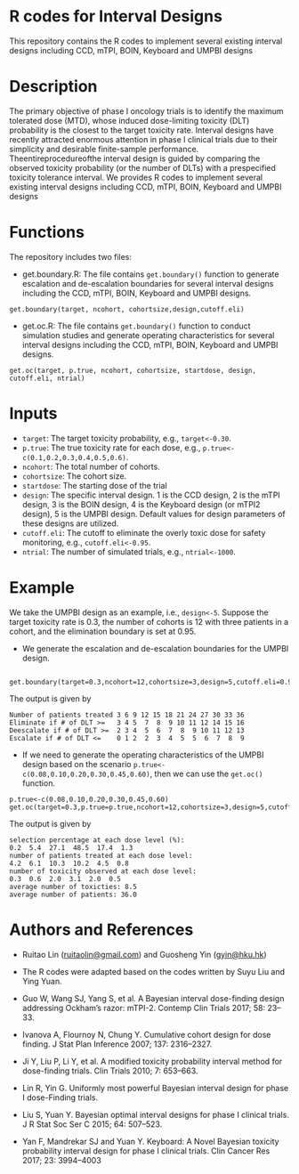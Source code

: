 # R codes for Interval Designs
This repository contains the R codes to implement several existing interval designs including CCD, mTPI, BOIN, Keyboard and UMPBI designs

# Description
The primary objective of phase I oncology trials is to identify the maximum tolerated dose (MTD), whose induced dose-limiting toxicity (DLT) probability is the closest to the target toxicity rate. Interval designs have recently attracted enormous attention in phase I clinical trials due to their simplicity and desirable finite-sample performance. Theentireprocedureofthe interval design is guided by comparing the observed toxicity probability (or the number of DLTs) with a prespecified toxicity tolerance interval. We provides R codes to implement several existing interval designs including CCD, mTPI, BOIN, Keyboard and UMPBI designs

# Functions
The repository includes two files:
* get.boundary.R: The file contains ```get.boundary()``` function to generate escalation and de-escalation boundaries for several interval designs including the CCD, mTPI, BOIN, Keyboard and UMPBI designs.
```rscript
get.boundary(target, ncohort, cohortsize,design,cutoff.eli)
```
* get.oc.R: The file contains ```get.boundary()``` function to conduct simulation studies and generate operating characteristics for several interval designs including the CCD, mTPI, BOIN, Keyboard and UMPBI designs.
```rscript
get.oc(target, p.true, ncohort, cohortsize, startdose, design, cutoff.eli, ntrial)
```

# Inputs
* ```target```: The target toxicity probability, e.g., ```target<-0.30```.
* ```p.true```: The true toxicity rate for each dose, e.g., ```p.true<-c(0.1,0.2,0.3,0.4,0.5,0.6)```.
* ```ncohort```: The total number of cohorts.
* ```cohortsize```: The cohort size.
* ```startdose```: The starting dose of the trial
* ```design```: The specific interval design. 1 is the CCD design, 2 is the mTPI design, 3 is the BOIN design, 4 is the Keyboard design (or mTPI2 design), 5 is the UMPBI design. Default values for design parameters of these designs are utilized.
* ```cutoff.eli```: The cutoff to eliminate the overly toxic dose for safety monitoring, e.g., ```cutoff.eli<-0.95```.
* ```ntrial```: The number of simulated trials, e.g., ```ntrial<-1000```.

# Example
We take the UMPBI design as an example, i.e., ```design<-5```. Suppose the target toxicity rate is 0.3, the number of cohorts is 12 with three patients in a cohort, and the elimination boundary is set at 0.95. 
* We generate the escalation and de-escalation boundaries for the UMPBI design.
```rscript
 get.boundary(target=0.3,ncohort=12,cohortsize=3,design=5,cutoff.eli=0.95)
```
The output is given by 
```rscript
Number of patients treated 3 6 9 12 15 18 21 24 27 30 33 36
Eliminate if # of DLT >=   3 4 5  7  8  9 10 11 12 14 15 16
Deescalate if # of DLT >=  2 3 4  5  6  7  8  9 10 11 12 13
Escalate if # of DLT <=    0 1 2  2  3  4  5  5  6  7  8  9
```
* If we need to generate the operating characteristics of the UMPBI design based on the scenario ```p.true<-c(0.08,0.10,0.20,0.30,0.45,0.60)```, then we can use the ```get.oc()``` function. 
```rscript
p.true<-c(0.08,0.10,0.20,0.30,0.45,0.60)
get.oc(target=0.3,p.true=p.true,ncohort=12,cohortsize=3,design=5,cutoff.eli=0.95)
```
The output is given by 
```rscript
selection percentage at each dose level (%):
0.2  5.4  27.1  48.5  17.4  1.3  
number of patients treated at each dose level:
4.2  6.1  10.3  10.2  4.5  0.8  
number of toxicity observed at each dose level:
0.3  0.6  2.0  3.1  2.0  0.5  
average number of toxicties: 8.5 
average number of patients: 36.0 
```
# Authors and References
* Ruitao Lin (ruitaolin@gmail.com) and Guosheng Yin (gyin@hku.hk)
* The R codes were adapted based on the codes written by Suyu Liu and Ying Yuan.

* Guo W, Wang SJ, Yang S, et al. A Bayesian interval dose-finding design addressing Ockham’s razor: mTPI-2. Contemp Clin Trials 2017; 58: 23–33.
* Ivanova A, Flournoy N, Chung Y. Cumulative cohort design for dose finding. J Stat Plan Inference 2007; 137: 2316–2327.
* Ji Y, Liu P, Li Y, et al. A modified toxicity probability interval method for dose-finding trials. Clin Trials 2010; 7: 653–663.
* Lin R, Yin G. Uniformly most powerful Bayesian interval design for phase I dose-Finding trials.
* Liu S, Yuan Y. Bayesian optimal interval designs for phase I clinical trials. J R Stat Soc Ser C 2015; 64: 507–523.
* Yan F, Mandrekar SJ and Yuan Y. Keyboard: A Novel Bayesian toxicity probability interval design for phase I clinical trials. Clin Cancer Res 2017; 23: 3994–4003



